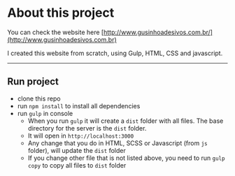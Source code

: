 # About this project

You can check the website here [http://www.gusinhoadesivos.com.br/](http://www.gusinhoadesivos.com.br) 

I created this website from scratch, using Gulp, HTML, CSS and javascript.


---

## Run project

* clone this repo
* run `npm install` to install all dependencies
* run `gulp` in console
    * When you run `gulp` it will create a `dist` folder with all files. The base directory for the server is the `dist` folder.
    * It will open in `http://localhost:3000`
    * Any change that you do in HTML, SCSS or Javascript (from `js` folder), will update the `dist` folder
    * If you change other file that is not listed above, you need to run `gulp copy` to copy all files to `dist` folder